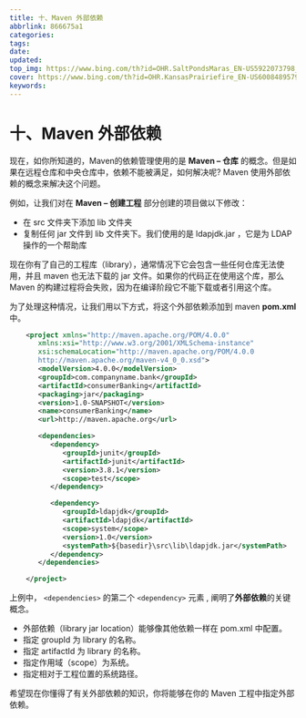 ```yaml
---
title: 十、Maven 外部依赖
abbrlink: 866675a1
categories: 
tags: 
date: 
updated: 
top_img: https://www.bing.com/th?id=OHR.SaltPondsMaras_EN-US5922073798_UHD.jpg
cover: https://www.bing.com/th?id=OHR.KansasPrairiefire_EN-US6008489579_UHD.jpg
keywords: 
---
```

# 十、Maven 外部依赖

现在，如你所知道的，Maven的依赖管理使用的是 **Maven – 仓库** 的概念。但是如果在远程仓库和中央仓库中，依赖不能被满足，如何解决呢? Maven 使用外部依赖的概念来解决这个问题。

例如，让我们对在 **Maven – 创建工程** 部分创建的项目做以下修改：

- 在 src 文件夹下添加 lib 文件夹
- 复制任何 jar 文件到 lib 文件夹下。我们使用的是 ldapjdk.jar ，它是为 LDAP 操作的一个帮助库

现在你有了自己的工程库（library），通常情况下它会包含一些任何仓库无法使用，并且 maven 也无法下载的 jar 文件。如果你的代码正在使用这个库，那么 Maven 的构建过程将会失败，因为在编译阶段它不能下载或者引用这个库。

为了处理这种情况，让我们用以下方式，将这个外部依赖添加到 maven **pom.xml** 中。

```xml
    <project xmlns="http://maven.apache.org/POM/4.0.0" 
       xmlns:xsi="http://www.w3.org/2001/XMLSchema-instance"
       xsi:schemaLocation="http://maven.apache.org/POM/4.0.0 
       http://maven.apache.org/maven-v4_0_0.xsd">
       <modelVersion>4.0.0</modelVersion>
       <groupId>com.companyname.bank</groupId>
       <artifactId>consumerBanking</artifactId>
       <packaging>jar</packaging>
       <version>1.0-SNAPSHOT</version>
       <name>consumerBanking</name>
       <url>http://maven.apache.org</url>

       <dependencies>
          <dependency>
             <groupId>junit</groupId>
             <artifactId>junit</artifactId>
             <version>3.8.1</version>
             <scope>test</scope>
          </dependency>

          <dependency>
             <groupId>ldapjdk</groupId>
             <artifactId>ldapjdk</artifactId>
             <scope>system</scope>
             <version>1.0</version>
             <systemPath>${basedir}\src\lib\ldapjdk.jar</systemPath>
          </dependency>
       </dependencies>

    </project>
```

上例中， `<dependencies>` 的第二个 `<dependency>` 元素 , 阐明了**外部依赖**的关键概念。

- 外部依赖（library jar location）能够像其他依赖一样在 pom.xml 中配置。
- 指定 groupId 为 library 的名称。
- 指定 artifactId 为 library 的名称。
- 指定作用域（scope）为系统。
- 指定相对于工程位置的系统路径。

希望现在你懂得了有关外部依赖的知识，你将能够在你的 Maven 工程中指定外部依赖。